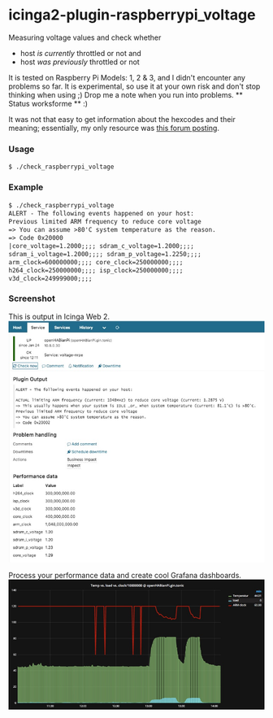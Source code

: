 # icinga2-plugin-raspberrypi_voltage
Measuring voltage values and check whether
* host *is currently*  throttled or not and
* host *was previously* throttled or not
 
It is tested on Raspberry Pi Models: 1, 2 & 3, and I didn't encounter any problems so far.
It is experimental, so use it at your own risk and don't stop thinking when using ;) 
Drop me a note when you run into problems.
** Status worksforme ** :)

It was not that easy to get information about the hexcodes and their meaning; essentially, my only resource was [this forum posting](https://www.raspberrypi.org/forums/viewtopic.php?f=63&t=147781&start=50#p972790).

### Usage
```
$ ./check_raspberrypi_voltage
```

### Example
```
$ ./check_raspberrypi_voltage
ALERT - The following events happened on your host:
Previous limited ARM frequency to reduce core voltage
=> You can assume >80'C system temperature as the reason.
=> Code 0x20000
|core_voltage=1.2000;;;; sdram_c_voltage=1.2000;;;; sdram_i_voltage=1.2000;;;; sdram_p_voltage=1.2250;;;; arm_clock=600000000;;;; core_clock=250000000;;;; h264_clock=250000000;;;; isp_clock=250000000;;;; v3d_clock=249999000;;;;
``` 

### Screenshot
This is output in Icinga Web 2.
![Screenshot: Raspberry Pi Voltage Icinga 2](img/Raspberry_Voltage_Icinga2.jpg)

Process your performance data and create cool Grafana dashboards.
![Screenshot: Raspberry Pi Voltage Grafana](img/Raspberry_Voltage_Grafana.jpg)


